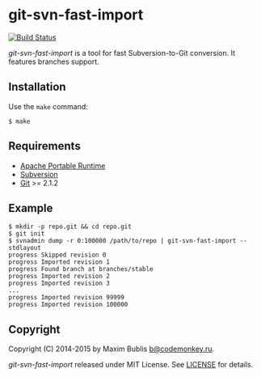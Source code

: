 # git-svn-fast-import

[![Build Status](https://travis-ci.org/satori/git-svn-fast-import.svg?branch=master)](https://travis-ci.org/satori/git-svn-fast-import)

*git-svn-fast-import* is a tool for fast Subversion-to-Git conversion.
It features branches support.

## Installation

Use the `make` command:

	$ make

## Requirements

* [Apache Portable Runtime](https://apr.apache.org/)
* [Subversion](https://subversion.apache.org/)
* [Git](http://git-scm.com/) >= 2.1.2

## Example

	$ mkdir -p repo.git && cd repo.git
	$ git init
	$ svnadmin dump -r 0:100000 /path/to/repo | git-svn-fast-import --stdlayout
	progress Skipped revision 0
	progress Imported revision 1
	progress Found branch at branches/stable
	progress Imported revision 2
	progress Imported revision 3
	...
	progress Imported revision 99999
	progress Imported revision 100000

## Copyright

Copyright (C) 2014-2015 by Maxim Bublis <b@codemonkey.ru>.

*git-svn-fast-import* released under MIT License.
See [LICENSE](https://github.com/satori/git-svn-fast-import/blob/master/LICENSE) for details.
